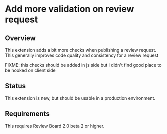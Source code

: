 Add more validation on review request 
============================

Overview
--------

This extension adds a bit more checks when publishing a review request. This generally improves 
code quality and consistency for a review request 

FIXME: this checks should be added in js side but I didn't find good place to be hooked on client side 

Status
------

This extension is new, but should be usable in a production environment.


Requirements
------------

This requires Review Board 2.0 beta 2 or higher.
